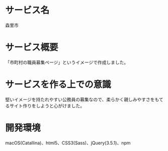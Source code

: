 # サービス名
森里市

# サービス概要
「市町村の職員募集ページ」というイメージで作成しました。

# サービスを作る上での意識
堅いイメージを持たれやすい公務員の募集なので、柔らかく親しみやすさをもてるサイト作りをしようと心がけました。

# 開発環境
macOS(Catallina)、html5、CSS3(Sass)、jQuery(3.5.1)、npm
